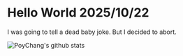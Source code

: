# Hello World 2025/10/22

I was going to tell a dead baby joke. But I decided to abort.

![PoyChang's github stats](https://github-readme-stats.vercel.app/api?username=poychang&show_icons=true&theme=dracula)
